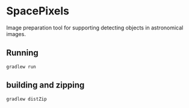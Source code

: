 # SpacePixels
 Image preparation tool for supporting detecting objects in astronomical images. 
  
## Running
 ```
 gradlew run
 ```
## building and zipping
 ```
 gradlew distZip
 ```
 

